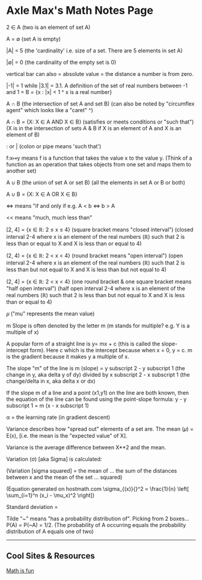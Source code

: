 # Axle Max's Math Notes Page

2 ∈ A   (two is an element of set A)

A = ∅   (set A is empty)

|A| = 5   (the 'cardinality' i.e. size of a set. There are 5 elements in set A)

|∅| = 0   (the cardinality of the empty set is 0)

vertical bar can also = absolute value = the distance a number is from zero. 

|-1| = 1 while |3.1| = 3.1. A definition of the set of real numbers between -1 and 1 = B = {x : |x| < 1 ^ x is a real number}

A ∩ B     (the intersection of set A and set B) (can also be noted by "circumflex agent" which looks like a "caret" ^)

A ∩ B = {X: X ∈ A AND X ∈ B}  (satisfies or meets conditions or "such that") 
(X is in the intersection of sets A & B if X is an element of A and X is an element of B)

: or | (colon or pipe means 'such that')

f:x↦y means f is a function that takes the value x to the value y. (Think of a function as an operation that takes 
objects from one set and maps them to another set)

A ∪ B     (the union of set A or set B) (all the elements in set A or B or both)

A ∪ B  = {X: X ∈ A  OR X ∈ B} 

<=> means "if and only if e.g. A < b <=> b > A
   
<< means "much, much less than"

[2, 4] = {x ∈ ℝ:   2 ≤ x ≤ 4}  (square bracket means "closed interval")
(closed interval 2-4 where x is an element of the real numbers (ℝ) such that 2 is less than or equal to X and X is less than or equal to 4)

(2, 4) = {x ∈ ℝ:   2 < x < 4}  (round bracket means "open interval")
(open interval 2-4 where x is an element of the real numbers (ℝ) such that 2 is less than but not equal to X and X is less than but not equal to 4)

(2, 4] = {x ∈ ℝ:   2 < x < 4}  (one round bracket & one square bracket means "half open interval")
(half open interval 2-4 where x is an element of the real numbers (ℝ) such that 2 is less than but not equal to X and X is less than or equal to 4)

𝜇 ("mu" represents the mean value)

m Slope is often denoted by the letter m (m stands for multiple? e.g. Y is a multiple of x)

A popular form of a straight line is y= mx + c (this is called the slope-intercept form). Here c which is the intercept because when x = 0, y = c. m is the gradient because it makes y a multiple of x.

The slope "m" of the line is m (slope) = y subscript 2 - y subscript 1 (the change in y, aka delta y of dy) divided by x subscript 2 - x subscript 1 (the change/delta in x, aka delta x or dx)

If the slope m of a line and a point (x1,y1) on the line are both known, then the equation of the line can be found using the point-slope formula: y - y subscript 1 = m (x - x subscript 1)

α = the learning rate (in gradient descent)

Variance describes how "spread out" elements of a set are. The mean (𝜇) = E(x), [i.e. the mean is the "expected value" of X]. 

Variance is the average difference between X**2 and the mean. 

Variation (σ) [aka Sigma] is calculated:

(Variation [sigma squared] = the mean of … the sum of the distances between x and the mean of the set … squared)

(Equation generated on hostmath.com \sigma_{(x)}{}^2 = \frac{1}{n} \left[ \sum_{i=1}^n (x_i - \mu_x)^2    \right])

Standard deviation =



Tilde "~" means "has a probability distribution of". Picking from 2 boxes… P(A) = P(~A) = 1/2. (The probability of A occurring equals the probability distribution of A equals one of two)

---
## Cool Sites & Resources

[Math is fun](https://www.mathsisfun.com)


